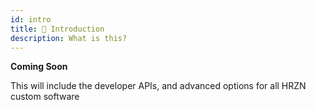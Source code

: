 ```yaml
---
id: intro
title: 👋 Introduction
description: What is this?
---
```


**Coming Soon**

This will include the developer APIs, and advanced options for all HRZN custom software
